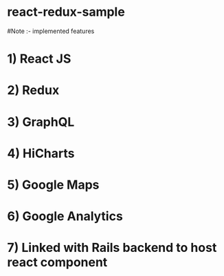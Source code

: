 # react-redux-sample
#Note :- implemented features

# 1) React JS
# 2) Redux 
# 3) GraphQL
# 4) HiCharts
# 5) Google Maps
# 6) Google Analytics
# 7) Linked with Rails backend to host react component
